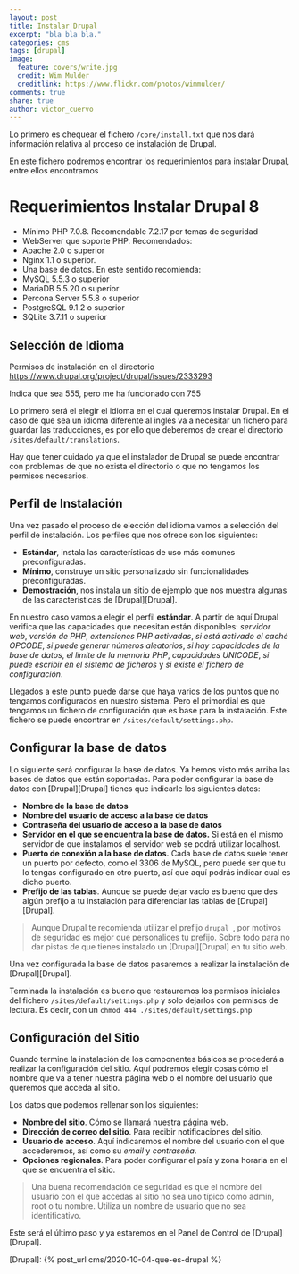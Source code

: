 ```yaml
---
layout: post
title: Instalar Drupal
excerpt: "bla bla bla."
categories: cms
tags: [drupal]
image:
  feature: covers/write.jpg
  credit: Wim Mulder
  creditlink: https://www.flickr.com/photos/wimmulder/
comments: true
share: true
author: victor_cuervo
---
```


Lo primero es chequear el fichero `/core/install.txt` que nos dará información relativa al proceso de instalación de Drupal.

En este fichero podremos encontrar los requerimientos para instalar Drupal, entre ellos encontramos

# Requerimientos Instalar Drupal 8
* Mínimo PHP 7.0.8. Recomendable 7.2.17 por temas de seguridad
* WebServer que soporte PHP. Recomendados:
 * Apache 2.0 o superior
 * Nginx 1.1 o superior.
* Una base de datos. En este sentido recomienda:
 * MySQL 5.5.3 o superior
 * MariaDB 5.5.20 o superior
 * Percona Server 5.5.8 o superior
 * PostgreSQL 9.1.2 o superior
 * SQLite 3.7.11 o superior



## Selección de Idioma

Permisos de instalación en el directorio
https://www.drupal.org/project/drupal/issues/2333293

Indica que sea 555, pero me ha funcionado con 755

Lo primero será el elegir el idioma en el cual queremos instalar Drupal. En el caso de que sea un idioma diferente al inglés va a necesitar un fichero para guardar las traducciones, es por ello que deberemos de crear el directorio `/sites/default/translations`. 

Hay que tener cuidado ya que el instalador de Drupal se puede encontrar con problemas de que no exista el directorio o que no tengamos los permisos necesarios.

## Perfil de Instalación

Una vez pasado el proceso de elección del idioma vamos a selección del perfil de instalación. Los perfiles que nos ofrece son los siguientes:

* **Estándar**, instala las características de uso más comunes preconfiguradas.
* **Mínimo**, construye un sitio personalizado sin funcionalidades preconfiguradas.
* **Demostración**, nos instala un sitio de ejemplo que nos muestra algunas de las características de [Drupal][Drupal].

En nuestro caso vamos a elegir el perfil **estándar**. A partir de aquí Drupal verifica que las capacidades que necesitan están disponibles: *servidor web*, *versión de PHP*, *extensiones PHP activadas*, *si está activado el caché OPCODE*, *si puede generar números aleatorios*, *si hay capacidades de la base de datos*, *el límite de la memoria PHP*, *capacidades UNICODE*, *si puede escribir en el sistema de ficheros* y *si existe el fichero de configuración*.

Llegados a este punto puede darse que haya varios de los puntos que no tengamos configurados en nuestro sistema. Pero el primordial es que tengamos un fichero de configuración que es base para la instalación. Este fichero se puede encontrar en `/sites/default/settings.php`.

## Configurar la base de datos
Lo siguiente será configurar la base de datos. Ya hemos visto más arriba las bases de datos que están soportadas. Para poder configurar la base de datos con [Drupal][Drupal] tienes que indicarle los siguientes datos:
* **Nombre de la base de datos**
* **Nombre del usuario de acceso a la base de datos**
* **Contraseña del usuario de acceso a la base de datos**
* **Servidor en el que se encuentra la base de datos.** Si está en el mismo servidor de que instalamos el servidor web se podrá utilizar localhost.
* **Puerto de conexión a la base de datos.** Cada base de datos suele tener un puerto por defecto, como el 3306 de MySQL, pero puede ser que tu lo tengas configurado en otro puerto, así que aquí podrás indicar cual es dicho puerto.
* **Prefijo de las tablas**. Aunque se puede dejar vacío es bueno que des algún prefijo a tu instalación para diferenciar las tablas de [Drupal][Drupal].

> Aunque Drupal te recomienda utilizar el prefijo `drupal_`, por motivos de seguridad es mejor que personalices tu prefijo. Sobre todo para no dar pistas de que tienes instalado un [Drupal][Drupal] en tu sitio web.

Una vez configurada la base de datos pasaremos a realizar la instalación de [Drupal][Drupal].

Terminada la instalación es bueno que restauremos los permisos iniciales del fichero `/sites/default/settings.php` y solo dejarlos con permisos de lectura. Es decir, con un `chmod 444 ./sites/default/settings.php`


## Configuración del Sitio
Cuando termine la instalación de los componentes básicos se procederá a realizar la configuración del sitio. Aquí podremos elegir cosas cómo el nombre que va a tener nuestra página web o el nombre del usuario que queremos que acceda al sitio.

Los datos que podemos rellenar son los siguientes:

* **Nombre del sitio**. Cómo se llamará nuestra página web.
* **Dirección de correo del sitio**. Para recibir notificaciones del sitio.
* **Usuario de acceso**. Aquí indicaremos el nombre del usuario con el que accederemos, así como su *email* y *contraseña*.
* **Opciones regionales**. Para poder configurar el país y zona horaria en el que se encuentra el sitio.

> Una buena recomendación de seguridad es que el nombre del usuario con el que accedas al sitio no sea uno típico como admin, root o tu nombre. Utiliza un nombre de usuario que no sea identificativo.

Este será el último paso y ya estaremos en el Panel de Control de [Drupal][Drupal].



[Drupal]: {% post_url cms/2020-10-04-que-es-drupal %}